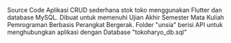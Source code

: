 Source Code Aplikasi CRUD sederhana stok toko menggunakan Flutter dan database MySQL.
Dibuat untuk memenuhi Ujian Akhir Semester Mata Kuliah Pemrograman Berbasis Perangkat Bergerak.
Folder "unsia" berisi API untuk menghubungkan aplikasi dengan Database "tokoharyo_db.sql"
